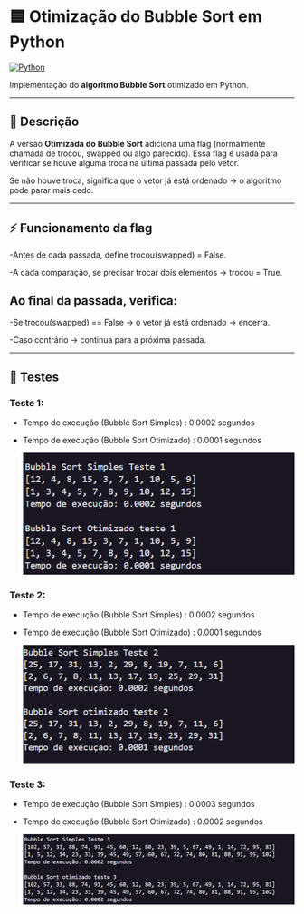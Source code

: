 # 🟦 Otimização do Bubble Sort em Python

[![Python](https://img.shields.io/badge/Python-3.10+-blue.svg)](https://www.python.org/)

Implementação do **algoritmo Bubble Sort** otimizado em Python.

---

## 📌 Descrição

A versão **Otimizada do Bubble Sort** adiciona uma flag (normalmente chamada de trocou, swapped ou algo parecido).
Essa flag é usada para verificar se houve alguma troca na última passada pelo vetor.

Se não houve troca, significa que o vetor já está ordenado → o algoritmo pode parar mais cedo.


---

## ⚡ Funcionamento da flag

-Antes de cada passada, define trocou(swapped) = False.

-A cada comparação, se precisar trocar dois elementos → trocou = True.

## Ao final da passada, verifica:

-Se trocou(swapped)  == False → o vetor já está ordenado → encerra.

-Caso contrário → continua para a próxima passada.

---

## 🚀 Testes 

### Teste 1:
* Tempo de execução (Bubble Sort Simples) : 0.0002 segundos
* Tempo de execução (Bubble Sort Otimizado) : 0.0001 segundos
  
  ![Descrição da imagem](img/teste1.png)

### Teste 2:
* Tempo de execução (Bubble Sort Simples) : 0.0002 segundos
* Tempo de execução (Bubble Sort Otimizado) : 0.0001 segundos
  
  ![Descrição da imagem](img/teste2.png)

### Teste 3:
* Tempo de execução (Bubble Sort Simples) : 0.0003 segundos
* Tempo de execução (Bubble Sort Otimizado) : 0.0002 segundos
  
  
  ![Descrição da imagem](img/teste3.png)

